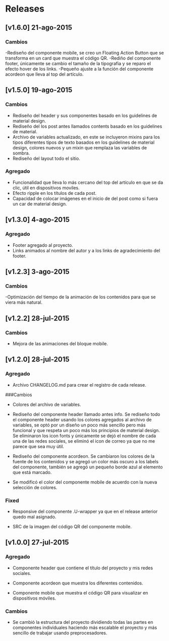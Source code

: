 # Releases

## [v1.6.0] 21-ago-2015
### Cambios
-Rediseño del componente mobile, se creo un Floating Action Button que se transforma en un card que muestra el código QR.
-Rediño del componente footer, únicamente se cambio el tamaño de la tipografia y se reparo el efecto hover de los links.
-Pequeño ajuste a la función del componente acordeon que lleva al top del artículo.

## [v1.5.0] 19-ago-2015
### Cambios
- Rediseño del header y sus componentes basado en los guidelines de material design.
- Rediseño del los post antes llamados contents basado en los guidelines de material.
- Archivo de variables actualizado, en este se incluyeron mixins para los tipos diferentes tipos de texto basados en los guidelines de material design, colores nuevos y un mixin que remplaza las variables de sombra.
- Rediseño del layout todo el sitio.

### Agregado
- Funcionalidad que lleva lo más cercano del top del artículo en que se da clic, útil en dispositivos moviles.
- Efecto ripple en los títulos de cada post.
- Capacidad de colocar imágenes en el inicio de del post como si fuera un car de material design.

## [v1.3.0] 4-ago-2015
### Agregado
- Footer agregado al proyecto.
- Links animados al nombre del autor y a los links de agradecimiento del footer.

## [v1.2.3] 3-ago-2015
### Cambios
-Optimización del tiempo de la animación de los contenidos para que se viera más natural.

## [v1.2.2] 28-jul-2015
### Cambios
- Mejora de las animaciones del bloque mobile.

## [v1.2.0] 28-jul-2015
### Agregado
- Archivo CHANGELOG.md para crear el registro de cada release.

###Cambios
- Colores del archivo de variables.

- Rediseño del componente header llamado antes info. Se rediseño todo el componente header usando los colores agregados al archivo de variables, se optó por un diseño un poco más sencillo pero más funcional y que respeta un poco más los principios de material design.
Se eliminaron los icon fonts y únicamente se dejó el nombre de cada una de las redes sociales, se eliminó el icon de correo ya que no me parece que sea muy útil.

- Rediseño del componente acordeon. Se cambiaron los colores de la fuente de los contenidos y se agregó un color más oscuro a los labels del componente, también se agregó un pequeño borde azul al elemento que está marcado.

- Se modificó el color del componente mobile de acuerdo con la nueva selección de colores.

### Fixed
- Responsive del componente .U-wrapper ya que en el release anterior quedo mal asignado.

- SRC de la imagen del código QR del componente mobile.

## [v1.0.0] 27-jul-2015
### Agregado
- Componente header que contiene el título del proyecto y mis redes sociales.

- Componente acordeon que muestra los diferentes contenidos.

- Componente mobile que muestra el código QR para visualizar en dispositivos móviles.

### Cambios
- Se cambió la estructura del proyecto dividiendo todas las partes en componentes individuales haciendo más escalable el proyecto y más sencillo de trabajar usando preprocesadores.
